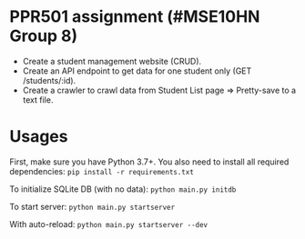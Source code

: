 # PPR501 assignment (#MSE10HN Group 8)
* Create a student management website (CRUD).
* Create an API endpoint to get data for one student only (GET /students/:id).
* Create a crawler to crawl data from Student List page => Pretty-save to a text file.

# Usages
First, make sure you have Python 3.7+. You also need to install all required dependencies:
```pip install -r requirements.txt```

To initialize SQLite DB (with no data):
```python main.py initdb```

To start server:
```python main.py startserver```

With auto-reload:
```python main.py startserver --dev```


